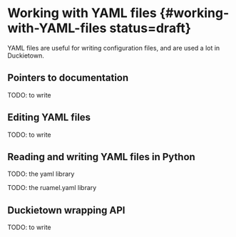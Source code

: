 # Working with YAML files {#working-with-YAML-files status=draft}

YAML files are useful for writing configuration files, and are used a lot
in Duckietown.

## Pointers to documentation

TODO: to write

## Editing YAML files

TODO: to write

## Reading and writing YAML files in Python

TODO: the yaml library

TODO: the ruamel.yaml library


## Duckietown wrapping API

TODO: to write

